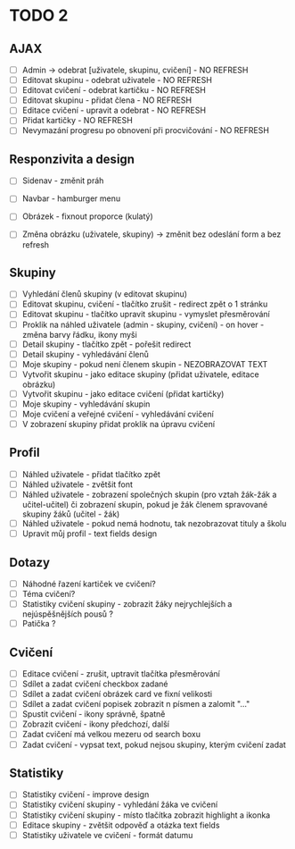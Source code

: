 # TODO 2

## AJAX
- [ ] Admin -> odebrat [uživatele, skupinu, cvičení] - NO REFRESH
- [ ] Editovat skupinu - odebrat uživatele - NO REFRESH
- [ ] Editovat cvičení - odebrat kartičku - NO REFRESH
- [ ] Editovat skupinu - přidat člena - NO REFRESH
- [ ] Editace cvičení - upravit a odebrat - NO REFRESH
- [ ] Přidat kartičky - NO REFRESH
- [ ] Nevymazání progresu po obnovení při procvičování - NO REFRESH

## Responzivita a design
- [ ] Sidenav - změnit práh
- [ ] Navbar - hamburger menu
- [ ] Obrázek - fixnout proporce (kulatý)
- [ ] Změna obrázku (uživatele, skupiny) -> změnit bez odeslání form a bez refresh


## Skupiny
- [ ] Vyhledání členů skupiny (v editovat skupinu)
- [ ] Editovat skupinu, cvičení - tlačítko zrušit - redirect zpět o 1 stránku
- [ ] Editovat skupinu - tlačítko upravit skupinu - vymyslet přesměrování
- [ ] Proklik na náhled uživatele (admin - skupiny, cvičení) - on hover - změna barvy řádku, ikony myši
- [ ] Detail skupiny - tlačítko zpět - pořešit redirect
- [ ] Detail skupiny - vyhledávání členů
- [ ] Moje skupiny - pokud není členem skupin - NEZOBRAZOVAT TEXT
- [ ] Vytvořit skupinu - jako editace skupiny (přidat uživatele, editace obrázku)
- [ ] Vytvořit skupinu - jako editace cvičení (přidat kartičky)
- [ ] Moje skupiny - vyhledávání skupin
- [ ] Moje cvičení a veřejné cvičení - vyhledávání cvičení
- [ ] V zobrazení skupiny přidat proklik na úpravu cvičení

## Profil
- [ ] Náhled uživatele - přidat tlačítko zpět
- [ ] Náhled uživatele - zvětšit font
- [ ] Náhled uživatele - zobrazení společných skupin (pro vztah žák-žák a učitel-učitel) či zobrazení skupin, pokud je žák členem spravované skupiny žáků (učitel - žák)
- [ ] Náhled uživatele - pokud nemá hodnotu, tak nezobrazovat tituly a školu
- [ ] Upravit můj profil - text fields design

## Dotazy
- [ ] Náhodné řazení kartiček ve cvičení?
- [ ] Téma cvičení?
- [ ] Statistiky cvičení skupiny - zobrazit žáky nejrychlejších a nejúspěšnějších pousů ?
- [ ] Patička ?

## Cvičení
- [ ] Editace cvičení - zrušit, uptravit tlačítka přesměrování
- [ ] Sdílet a zadat cvičení checkbox zadané
- [ ] Sdílet a zadat cvičení obrázek card ve fixní velikosti
- [ ] Sdílet a zadat cvičení popisek zobrazit n písmen a zalomit "..." 
- [ ] Spustit cvičení - ikony správně, špatně
- [ ] Zobrazit cvičení - ikony předchozí, další
- [ ] Zadat cvičení má velkou mezeru od search boxu
- [ ] Zadat cvičení - vypsat text, pokud nejsou skupiny, kterým cvičení zadat

## Statistiky
- [ ] Statistiky cvičení - improve design
- [ ] Statistiky cvičení skupiny - vyhledání žáka ve cvičení
- [ ] Statistiky cvičení skupiny - místo tlačítka zobrazit highlight a ikonka
- [ ] Editace skupiny - zvětšit odpověď a otázka text fields
- [ ] Statistiky uživatele ve cvičení - formát datumu
